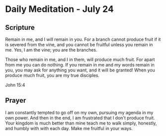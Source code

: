 # Daily Meditation - July 24

## Scripture

Remain  in me, and I will remain in you. For a branch cannot produce fruit if  it is severed from
the vine, and you cannot be fruitful unless you  remain in me. Yes,  I am the vine; you are the
branches. 

Those who remain in me, and I in  them, will produce much fruit. For apart from me you can do
nothing.  If you remain in me and my words remain in you, you may ask for anything you want, and it
will be granted! When you produce much fruit, you are my true disciples.

John 15:4


## Prayer

I am constantly tempted to go off on my own, pursuing my agenda in my own power.  And then
in the end, I am frustrated that I don't produce fruit.  Your kingdom is much better than mine
teach me to walk simply, honestly, and humbly with with each day.  Make me fruitful in your ways.

